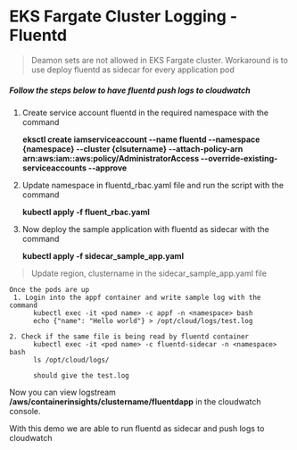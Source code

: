 # EKS Fargate Cluster Logging - Fluentd

> Deamon sets are not allowed in EKS Fargate cluster. Workaround is to use deploy fluentd as sidecar for every application pod

##### Follow the steps below to have fluentd push logs to cloudwatch

1. Create service account fluentd in the required namespace with the command

   **eksctl create iamserviceaccount --name fluentd --namespace {namespace}  --cluster {clsutername} --attach-policy-arn arn:aws:iam::aws:policy/AdministratorAccess --override-existing-serviceaccounts --approve**
   
2. Update namespace in fluentd_rbac.yaml file and run the script with the command
   
   **kubectl apply -f fluent_rbac.yaml**
   
3. Now deploy the sample application with fluentd as sidecar with the command 

   **kubectl apply -f sidecar_sample_app.yaml**
   
> Update region, clustername in the sidecar_sample_app.yaml file
   
```
Once the pods are up
 1. Login into the appf container and write sample log with the command
      kubectl exec -it <pod name> -c appf -n <namespace> bash
      echo {"name": "Hello world"} > /opt/cloud/logs/test.log
    
2. Check if the same file is being read by fluentd container
      kubectl exec -it <pod name> -c fluentd-sidecar -n <namespace> bash
      ls /opt/cloud/logs/
   
      should give the test.log
```
Now you can view logstream **/aws/containerinsights/clustername/fluentdapp** in the cloudwatch console.

With this demo we are able to run fluentd as sidecar and push logs to cloudwatch

   
